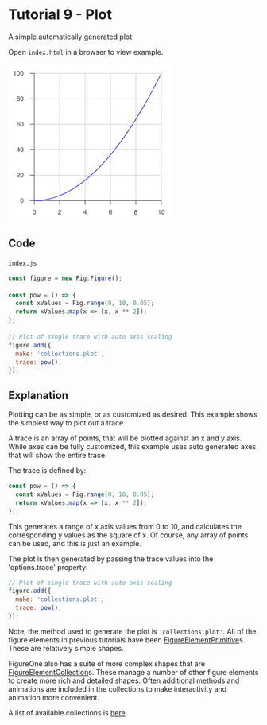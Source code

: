 # Tutorial 9 - Plot

A simple automatically generated plot

Open `index.html` in a browser to view example.

![](example.png)

## Code
`index.js`
```js
const figure = new Fig.Figure();

const pow = () => {
  const xValues = Fig.range(0, 10, 0.05);
  return xValues.map(x => [x, x ** 2]);
};

// Plot of single trace with auto axis scaling
figure.add({
  make: 'collections.plot',
  trace: pow(),
});
```

## Explanation

Plotting can be as simple, or as customized as desired. This example shows the simplest way to plot out a trace.

A trace is an array of points, that will be plotted against an x and y axis. While axes can be fully customized, this example uses auto generated axes that will show the entire trace.

The trace is defined by:

```js
const pow = () => {
  const xValues = Fig.range(0, 10, 0.05);
  return xValues.map(x => [x, x ** 2]);
};
```

This generates a range of x axis values from 0 to 10, and calculates the corresponding y values as the square of x. Of course, any array of points can be used, and this is just an example.

The plot is then generated by passing the trace values into the 'options.trace' property:

```js
// Plot of single trace with auto axis scaling
figure.add({
  make: 'collections.plot',
  trace: pow(),
});
```

Note, the method used to generate the plot is `'collections.plot'`. All of the figure elements in previous tutorials have been [FigureElementPrimitive](https://airladon.github.io/FigureOne/api/#figureelementprimitive)s. These are relatively simple shapes.

FigureOne also has a suite of more complex shapes that are [FigureElementCollection](https://airladon.github.io/FigureOne/api/#figureelementcollection)s. These manage a number of other figure elements to create more rich and detailed shapes. Often additional methods and animations are included in the collections to make interactivity and animation more convenient.

A list of available collections is [here](https://airladon.github.io/FigureOne/api/#shape-collections).